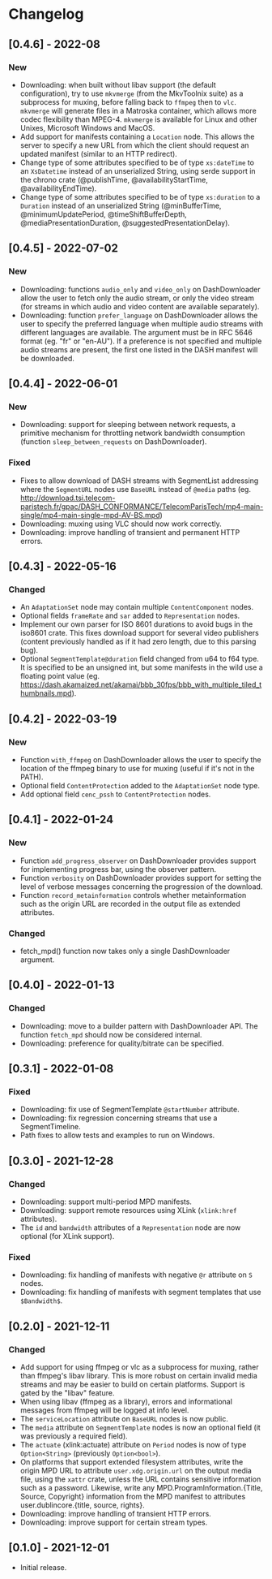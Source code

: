 # Changelog

## [0.4.6] - 2022-08
### New
- Downloading: when built without libav support (the default configuration), try to use `mkvmerge`
  (from the MkvToolnix suite) as a subprocess for muxing, before falling back to `ffmpeg` then to
  `vlc`. `mkvmerge` will generate files in a Matroska container, which allows more codec flexibility
  than MPEG-4. `mkvmerge` is available for Linux and other Unixes, Microsoft Windows and MacOS.
- Add support for manifests containing a `Location` node. This allows the server to specify a new
  URL from which the client should request an updated manifest (similar to an HTTP redirect).
- Change type of some attributes specified to be of type `xs:dateTime` to an `XsDatetime` instead of
  an unserialized String, using serde support in the chrono crate (@publishTime,
  @availabilityStartTime, @availabilityEndTime).
- Change type of some attributes specified to be of type `xs:duration` to a `Duration` instead of an
  unserialized String (@minBufferTime, @minimumUpdatePeriod, @timeShiftBufferDepth,
  @mediaPresentationDuration, @suggestedPresentationDelay).


## [0.4.5] - 2022-07-02
### New
- Downloading: functions `audio_only` and `video_only` on DashDownloader allow the user to fetch
  only the audio stream, or only the video stream (for streams in which audio and video content are
  available separately).
- Downloading: function `prefer_language` on DashDownloader allows the user to specify the preferred
  language when multiple audio streams with different languages are available. The argument must be
  in RFC 5646 format (eg. "fr" or "en-AU"). If a preference is not specified and multiple audio
  streams are present, the first one listed in the DASH manifest will be downloaded.


## [0.4.4] - 2022-06-01
### New
- Downloading: support for sleeping between network requests, a primitive mechanism for throttling
  network bandwidth consumption (function `sleep_between_requests` on DashDownloader).

### Fixed
- Fixes to allow download of DASH streams with SegmentList addressing where the `SegmentURL` nodes
  use `BaseURL` instead of `@media` paths (eg.
  http://download.tsi.telecom-paristech.fr/gpac/DASH_CONFORMANCE/TelecomParisTech/mp4-main-single/mp4-main-single-mpd-AV-BS.mpd) 
- Downloading: muxing using VLC should now work correctly.
- Downloading: improve handling of transient and permanent HTTP errors.

## [0.4.3] - 2022-05-16
### Changed
- An `AdaptationSet` node may contain multiple `ContentComponent` nodes.
- Optional fields `frameRate` and `sar` added to `Representation` nodes.
- Implement our own parser for ISO 8601 durations to avoid bugs in the iso8601 crate. This fixes
  download support for several video publishers (content previously handled as if it had zero
  length, due to this parsing bug).
- Optional `SegmentTemplate@duration` field changed from u64 to f64 type. It is specified to
  be an unsigned int, but some manifests in the wild use a floating point value (eg.
  https://dash.akamaized.net/akamai/bbb_30fps/bbb_with_multiple_tiled_thumbnails.mpd). 

## [0.4.2] - 2022-03-19
### New
- Function `with_ffmpeg` on DashDownloader allows the user to specify the location of the ffmpeg
  binary to use for muxing (useful if it's not in the PATH).
- Optional field `ContentProtection` added to the `AdaptationSet` node type.
- Add optional field `cenc_pssh` to `ContentProtection` nodes.

## [0.4.1] - 2022-01-24
### New
- Function `add_progress_observer` on DashDownloader provides support for implementing progress bar,
  using the observer pattern.
- Function `verbosity` on DashDownloader provides support for setting the level of verbose messages
  concerning the progression of the download.
- Function `record_metainformation` controls whether metainformation such as the origin URL are
  recorded in the output file as extended attributes.

### Changed
- fetch_mpd() function now takes only a single DashDownloader argument.

## [0.4.0] - 2022-01-13
### Changed
- Downloading: move to a builder pattern with DashDownloader API. The function `fetch_mpd` should
  now be considered internal.
- Downloading: preference for quality/bitrate can be specified.

## [0.3.1] - 2022-01-08
### Fixed
- Downloading: fix use of SegmentTemplate `@startNumber` attribute.
- Downloading: fix regression concerning streams that use a SegmentTimeline.
- Path fixes to allow tests and examples to run on Windows.

## [0.3.0] - 2021-12-28
### Changed
- Downloading: support multi-period MPD manifests. 
- Downloading: support remote resources using XLink (`xlink:href` attributes).
- The `id` and `bandwidth` attributes of a `Representation` node are now optional (for XLink
support).

### Fixed
- Downloading: fix handling of manifests with negative `@r` attribute on `S` nodes.
- Downloading: fix handling of manifests with segment templates that use `$Bandwidth$`.

## [0.2.0] - 2021-12-11
### Changed
- Add support for using ffmpeg or vlc as a subprocess for muxing, rather than ffmpeg's libav
  library. This is more robust on certain invalid media streams and may be easier to build on
  certain platforms. Support is gated by the "libav" feature.
- When using libav (ffmpeg as a library), errors and informational messages from ffmpeg will be
  logged at info level.
- The `serviceLocation` attribute on `BaseURL` nodes is now public.
- The `media` attribute on `SegmentTemplate` nodes is now an optional field (it was previously a
  required field).
- The `actuate` (xlink:actuate) attribute on `Period` nodes is now of type `Option<String>`
  (previously `Option<bool>`).
- On platforms that support extended filesystem attributes, write the origin MPD URL to attribute
  `user.xdg.origin.url` on the output media file, using the `xattr` crate, unless the URL contains
  sensitive information such as a password. Likewise, write any MPD.ProgramInformation.{Title,
  Source, Copyright} information from the MPD manifest to attributes user.dublincore.{title, source,
  rights}.
- Downloading: improve handling of transient HTTP errors.
- Downloading: improve support for certain stream types.

## [0.1.0] - 2021-12-01

- Initial release.
